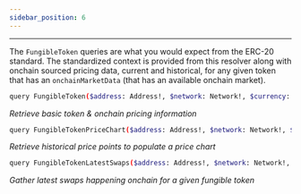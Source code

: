 ```yaml
---
sidebar_position: 6
---
```


---

The `FungibleToken` queries are what you would expect from the ERC-20 standard. The standardized context is provided from this resolver along with onchain sourced pricing data, current and historical, for any given token that has an `onchainMarketData` (that has an available onchain market).



```sh
query FungibleToken($address: Address!, $network: Network!, $currency: Currency)
```

*Retrieve basic token & onchain pricing information*


```sh
query FungibleTokenPriceChart($address: Address!, $network: Network!, $currency: Currency!, $timeFrame: TimeFrame!)
```

*Retrieve historical price points to populate a price chart*


```sh
query FungibleTokenLatestSwaps($address: Address!, $network: Network!, $currency: Currency!, $first: Int)
```
*Gather latest swaps happening onchain for a given fungible token*